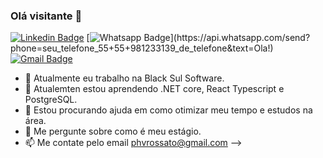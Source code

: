 ### Olá visitante 👋
[![Linkedin Badge](https://img.shields.io/badge/-LinkedIn-blue?style=flat-square&logo=Linkedin&logoColor=white&link=https://www.linkedin.com/in/pedro-henrique-vestena-rossato-257032167)](https://www.linkedin.com/in/pedro-henrique-vestena-rossato-257032167)
[![Whatsapp Badge](https://img.shields.io/badge/-Whatsapp-4CA143?style=flat-square&labelColor=4CA143&logo=whatsapp&logoColor=white&link=https://api.whatsapp.com/send?phone=seu_telefone_55+55+981233139_de_telefone&text=Ola!)](https://api.whatsapp.com/send?phone=seu_telefone_55+55+981233139_de_telefone&text=Ola!)
[![Gmail Badge](https://img.shields.io/badge/-Gmail-c14438?style=flat-square&logo=Gmail&logoColor=white&link=mailto:phvrossato@gmail.com)](mailto:phvrossato@gmail.com)

- 🔭 Atualmente eu trabalho na Black Sul Software.
- 🌱 Atualemten estou aprendendo .NET core, React Typescript e PostgreSQL.
- 🤔 Estou procurando ajuda em como otimizar meu tempo e estudos na área.
- 💬 Me pergunte sobre como é meu estágio.
- 📫 Me contate pelo email phvrossato@gmail.com
-->
